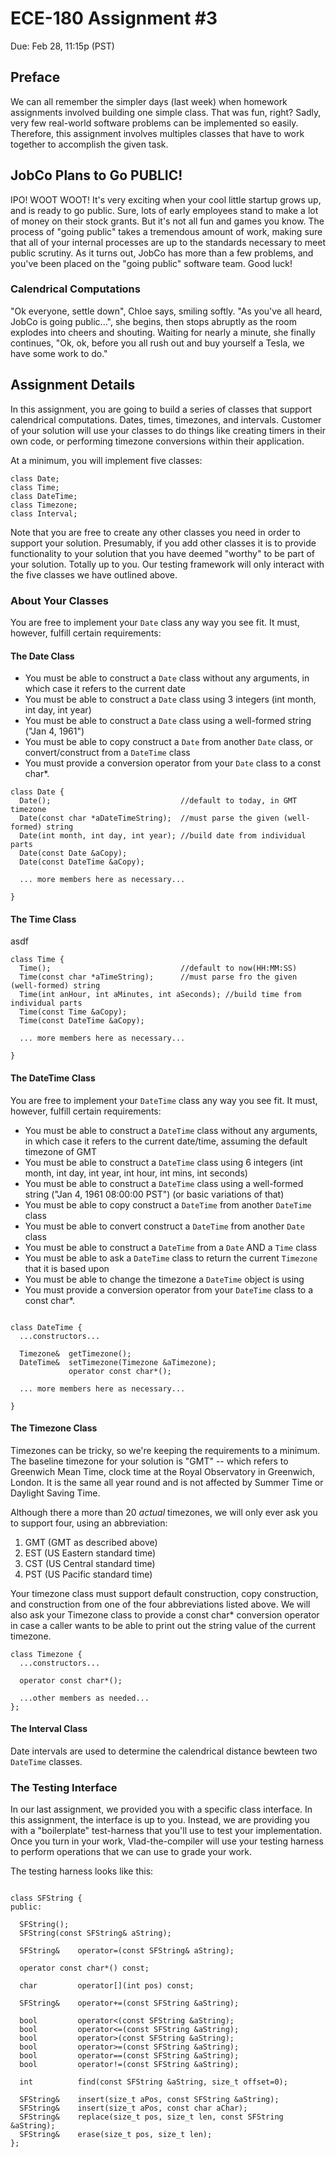 # ECE-180 Assignment #3
Due: Feb 28, 11:15p (PST)

## Preface

We can all remember the simpler days (last week) when homework assignments involved building one simple class. That was fun, right?  Sadly, very few real-world software problems can be implemented so easily. Therefore, this assignment involves multiples classes that have to work together to accomplish the given task. 

## JobCo Plans to Go PUBLIC!

IPO! WOOT WOOT!  It's very exciting when your cool little startup grows up, and is ready to go public. Sure, lots of early employees stand to make a lot of money on their stock grants. But it's not all fun and games you know. The process of "going public" takes a tremendous amount of work, making sure that all of your internal processes are up to the standards necessary to meet public scrutiny. As it turns out, JobCo has more than a few problems, and you've been placed on the "going public" software team. Good luck!

### Calendrical Computations

"Ok everyone, settle down", Chloe says, smiling softly. "As you've all heard, JobCo is going public...", she begins, then stops abruptly as the room explodes into cheers and shouting. Waiting for nearly a minute, she finally continues, "Ok, ok, before you all rush out and buy yourself a Tesla, we have some work to do." 

## Assignment Details

In this assignment, you are going to build a series of classes that support calendrical computations. Dates, times, timezones, and intervals. Customer of your solution will use your classes to do things like creating timers in their own code, or performing timezone conversions within their application. 

At a minimum, you will implement five classes:

```
class Date;
class Time;
class DateTime;
class Timezone;
class Interval;
```

Note that you are free to create any other classes you need in order to support your solution. Presumably, if you add other classes it is to provide functionality to your solution that you have deemed "worthy" to be part of your solution. Totally up to you. Our testing framework will only interact with the five classes we have outlined above.

### About Your Classes

You are free to implement your `Date` class any way you see fit. It must, however, fulfill certain requirements:

#### The Date Class 

- You must be able to construct a `Date` class without any arguments, in which case it refers to the current date
- You must be able to construct a `Date` class using 3 integers (int month, int day, int year)
- You must be able to construct a `Date` class using a well-formed string ("Jan 4, 1961")
- You must be able to copy construct a `Date` from another `Date` class, or convert/construct from a `DateTime` class
- You must provide a conversion operator from your `Date` class to a const char*. 

```
class Date {
  Date();                             //default to today, in GMT timezone
  Date(const char *aDateTimeString);  //must parse the given (well-formed) string  
  Date(int month, int day, int year); //build date from individual parts
  Date(const Date &aCopy);  
  Date(const DateTime &aCopy);

  ... more members here as necessary...

}
```

#### The Time Class 
asdf

```
class Time {
  Time();                             //default to now(HH:MM:SS) 
  Time(const char *aTimeString);      //must parse fro the given (well-formed) string  
  Time(int anHour, int aMinutes, int aSeconds); //build time from individual parts
  Time(const Time &aCopy);  
  Time(const DateTime &aCopy);

  ... more members here as necessary...

}
```

#### The DateTime Class 
You are free to implement your `DateTime` class any way you see fit. It must, however, fulfill certain requirements:

- You must be able to construct a `DateTime` class without any arguments, in which case it refers to the current date/time, assuming the default timezone of GMT
- You must be able to construct a `DateTime` class using 6 integers (int month, int day, int year, int hour, int mins, int seconds)
- You must be able to construct a `DateTime` class using a well-formed string ("Jan 4, 1961 08:00:00 PST") (or basic variations of that)
- You must be able to copy construct a `DateTime` from another `DateTime` class
- You must be able to convert construct a `DateTime` from another `Date` class
- You must be able to construct a `DateTime` from a `Date` AND a `Time` class
- You must be able to ask a `DateTime` class to return the current `Timezone` that it is based upon
- You must be able to change the timezone a `DateTime` object is using 
- You must provide a conversion operator from your `DateTime` class to a const char*. 
```

class DateTime {
  ...constructors...
  
  Timezone&  getTimezone();
  DateTime&  setTimezone(Timezone &aTimezone);
             operator const char*();

  ... more members here as necessary...

}
```

#### The Timezone Class 

Timezones can be tricky, so we're keeping the requirements to a minimum. The baseline timezone for your solution is "GMT" -- which refers to Greenwich Mean Time, clock time at the Royal Observatory in Greenwich, London. It is the same all year round and is not affected by Summer Time or Daylight Saving Time.

Although there a more than 20 _actual_ timezones, we will only ever ask you to support four, using an abbreviation:

1. GMT (GMT as described above)
2. EST (US Eastern standard time)
3. CST (US Central standard time)
4. PST (US Pacific standard time)

Your timezone class must support default construction, copy construction, and construction from one of the four abbreviations listed above. We will also ask your Timezone class to provide a const char* conversion operator in case a caller wants to be able to print out the string value of the current timezone.

```
class Timezone {
  ...constructors...
  
  operator const char*();
  
  ...other members as needed...
};
```

#### The Interval Class 

Date intervals are used to determine the calendrical distance bewteen two `DateTime` classes. 

### The Testing Interface

In our last assignment, we provided you with a specific class interface. In this assignment, the interface is up to you. Instead, we are providing you with a "boilerplate" test-harness that you'll use to test your implementation. Once you turn in your work, Vlad-the-compiler will use your testing harness to perform operations that we can use to grade your work.  

The testing harness looks like this:

```

class SFString {
public:
  
  SFString();
  SFString(const SFString& aString);
  
  SFString&    operator=(const SFString& aString);
  
  operator const char*() const;
  
  char         operator[](int pos) const;

  SFString&    operator+=(const SFString &aString);
  
  bool         operator<(const SFString &aString);
  bool         operator<=(const SFString &aString);
  bool         operator>(const SFString &aString);
  bool         operator>=(const SFString &aString);
  bool         operator==(const SFString &aString);
  bool         operator!=(const SFString &aString);
  
  int          find(const SFString &aString, size_t offset=0);
  
  SFString&    insert(size_t aPos, const SFString &aString);
  SFString&    insert(size_t aPos, const char aChar);    
  SFString&    replace(size_t pos, size_t len, const SFString &aString);   
  SFString&    erase(size_t pos, size_t len);  
};

```

